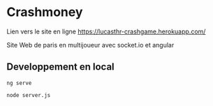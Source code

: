 # Crashmoney

Lien vers le site en ligne https://lucasthr-crashgame.herokuapp.com/

Site Web de paris en multijoueur avec socket.io et angular

## Developpement en local

`ng serve`

`node server.js`

